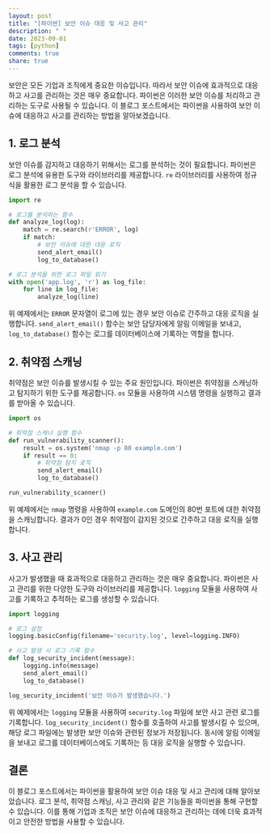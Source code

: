 ```yaml
---
layout: post
title: "[파이썬] 보안 이슈 대응 및 사고 관리"
description: " "
date: 2023-09-01
tags: [python]
comments: true
share: true
---
```


보안은 모든 기업과 조직에게 중요한 이슈입니다. 따라서 보안 이슈에 효과적으로 대응하고 사고를 관리하는 것은 매우 중요합니다. 파이썬은 이러한 보안 이슈를 처리하고 관리하는 도구로 사용될 수 있습니다. 이 블로그 포스트에서는 파이썬을 사용하여 보안 이슈에 대응하고 사고를 관리하는 방법을 알아보겠습니다.

## 1. 로그 분석

보안 이슈를 감지하고 대응하기 위해서는 로그를 분석하는 것이 필요합니다. 파이썬은 로그 분석에 유용한 도구와 라이브러리를 제공합니다. `re` 라이브러리를 사용하여 정규식을 활용한 로그 분석을 할 수 있습니다.

```python
import re

# 로그를 분석하는 함수
def analyze_log(log):
    match = re.search(r'ERROR', log)
    if match:
        # 보안 이슈에 대한 대응 로직
        send_alert_email()
        log_to_database()

# 로그 분석을 위한 로그 파일 읽기
with open('app.log', 'r') as log_file:
    for line in log_file:
        analyze_log(line)
```

위 예제에서는 `ERROR` 문자열이 로그에 있는 경우 보안 이슈로 간주하고 대응 로직을 실행합니다. `send_alert_email()` 함수는 보안 담당자에게 알림 이메일을 보내고, `log_to_database()` 함수는 로그를 데이터베이스에 기록하는 역할을 합니다.

## 2. 취약점 스캐닝

취약점은 보안 이슈를 발생시킬 수 있는 주요 원인입니다. 파이썬은 취약점을 스캐닝하고 탐지하기 위한 도구를 제공합니다. `os` 모듈을 사용하여 시스템 명령을 실행하고 결과를 받아올 수 있습니다.

```python
import os

# 취약점 스캐너 실행 함수
def run_vulnerability_scanner():
    result = os.system('nmap -p 80 example.com')
    if result == 0:
        # 취약점 탐지 로직
        send_alert_email()
        log_to_database()

run_vulnerability_scanner()
```

위 예제에서는 `nmap` 명령을 사용하여 `example.com` 도메인의 80번 포트에 대한 취약점을 스캐닝합니다. 결과가 0인 경우 취약점이 감지된 것으로 간주하고 대응 로직을 실행합니다.

## 3. 사고 관리

사고가 발생했을 때 효과적으로 대응하고 관리하는 것은 매우 중요합니다. 파이썬은 사고 관리를 위한 다양한 도구와 라이브러리를 제공합니다. `logging` 모듈을 사용하여 사고를 기록하고 추적하는 로그를 생성할 수 있습니다.

```python
import logging

# 로그 설정
logging.basicConfig(filename='security.log', level=logging.INFO)

# 사고 발생 시 로그 기록 함수
def log_security_incident(message):
    logging.info(message)
    send_alert_email()
    log_to_database()

log_security_incident('보안 이슈가 발생했습니다.')
```

위 예제에서는 `logging` 모듈을 사용하여 `security.log` 파일에 보안 사고 관련 로그를 기록합니다. `log_security_incident()` 함수를 호출하여 사고를 발생시킬 수 있으며, 해당 로그 파일에는 발생한 보안 이슈와 관련된 정보가 저장됩니다. 동시에 알림 이메일을 보내고 로그를 데이터베이스에도 기록하는 등 대응 로직을 실행할 수 있습니다.

## 결론

이 블로그 포스트에서는 파이썬을 활용하여 보안 이슈 대응 및 사고 관리에 대해 알아보았습니다. 로그 분석, 취약점 스캐닝, 사고 관리와 같은 기능들을 파이썬을 통해 구현할 수 있습니다. 이를 통해 기업과 조직은 보안 이슈에 대응하고 관리하는 데에 더욱 효과적이고 안전한 방법을 사용할 수 있습니다.